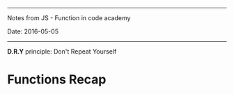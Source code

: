 -----------------------------------------------------
Notes from JS - Function in code academy

Date: 2016-05-05

-----------------------------------------------------

**D.R.Y** principle: Don't Repeat Yourself 

Functions Recap
===============




























